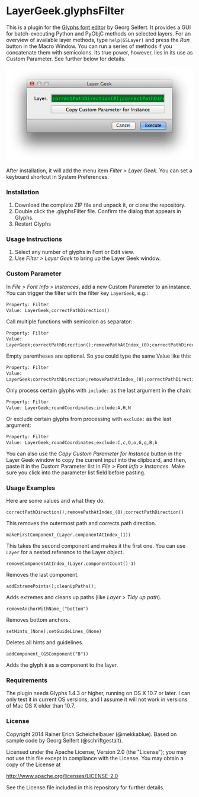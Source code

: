 # LayerGeek.glyphsFilter

This is a plugin for the [Glyphs font editor](http://glyphsapp.com/) by Georg Seifert.
It provides a GUI for batch-executing Python and PyObjC methods on selected layers. For an overview of available layer methods, type `help(GSLayer)` and press the *Run* button in the Macro Window. You can run a series of methods if you concatenate them with semicolons. Its true power, however, lies in its use as Custom Parameter. See further below for details.

![Select any number of layers and enter GSLayer methods.](LayerGeek.png "Layer Geek Screenshot")

After installation, it will add the menu item *Filter > Layer Geek*.
You can set a keyboard shortcut in System Preferences.

### Installation

1. Download the complete ZIP file and unpack it, or clone the repository.
2. Double click the .glyphsFilter file. Confirm the dialog that appears in Glyphs.
3. Restart Glyphs

### Usage Instructions

1. Select any number of glyphs in Font or Edit view.
2. Use *Filter > Layer Geek* to bring up the Layer Geek window.

### Custom Parameter

In *File > Font Info > Instances*, add a new Custom Parameter to an instance. You can trigger the filter with the filter key `LayerGeek`, e.g.:

    Property: Filter
    Value: LayerGeek;correctPathDirection()

Call multiple functions with semicolon as separator:

    Property: Filter
    Value: LayerGeek;correctPathDirection();removePathAtIndex_(0);correctPathDirection()

Empty parentheses are optional. So you could type the same Value like this:

    Property: Filter
    Value: LayerGeek;correctPathDirection;removePathAtIndex_(0);correctPathDirection

Only process certain glyphs with `include:` as the last argument in the chain:

    Property: Filter
    Value: LayerGeek;roundCoordinates;include:A,H,N

Or exclude certain glyphs from processing with `exclude:` as the last argument:

    Property: Filter
    Value: LayerGeek;roundCoordinates;exclude:C,c,O,o,G,g,B,b

You can also use the *Copy Custom Parameter for Instance* button in the Layer Geek window to copy the current input into the clipboard, and then, paste it in the Custom Parameter list in *File > Font Info > Instances*. Make sure you click into the parameter list field before pasting.

### Usage Examples

Here are some values and what they do:

    correctPathDirection();removePathAtIndex_(0);correctPathDirection()

This removes the outermost path and corrects path direction.

    makeFirstComponent_(Layer.componentAtIndex_(1))

This takes the second component and makes it the first one. You can use `Layer` for a nested reference to the Layer object.

    removeComponentAtIndex_(Layer.componentCount()-1)

Removes the last component.

    addExtremePoints();cleanUpPaths();

Adds extremes and cleans up paths (like *Layer > Tidy up path*).

    removeAnchorWithName_("bottom")

Removes bottom anchors.

    setHints_(None);setGuideLines_(None)

Deletes all hints and guidelines.

    addComponent_(GSComponent("B"))

Adds the glyph `B` as a component to the layer.

### Requirements

The plugin needs Glyphs 1.4.3 or higher, running on OS X 10.7 or later. I can only test it in current OS versions, and I assume it will not work in versions of Mac OS X older than 10.7.

### License

Copyright 2014 Rainer Erich Scheichelbauer (@mekkablue).
Based on sample code by Georg Seifert (@schriftgestalt).

Licensed under the Apache License, Version 2.0 (the "License");
you may not use this file except in compliance with the License.
You may obtain a copy of the License at

http://www.apache.org/licenses/LICENSE-2.0

See the License file included in this repository for further details.
